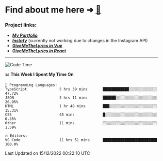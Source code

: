 # Find about me here ➜ [🧑](https://pauabella.dev)

### Project links:
- ***[My Portfolio](https://pauabella.dev)***
- ***[Instafy](https://instafy.me)*** (currently not working due to changes in the Instagram API)
- ***[GiveMeTheLyrics in Vue](https://lyrics.pauabella.dev)***
- ***[GiveMeTheLyrics in React](https://pauabella.dev/GiveMeTheLyrics)***

---
<!--START_SECTION:waka-->
![Code Time](http://img.shields.io/badge/Code%20Time-1%2C727%20hrs%2046%20mins-blue)

📊 **This Week I Spent My Time On** 

```text
💬 Programming Languages: 
TypeScript               5 hrs 39 mins       ████████████░░░░░░░░░░░░░   47.72% 
JSON                     3 hrs 11 mins       ██████░░░░░░░░░░░░░░░░░░░   26.95% 
HTML                     1 hr 48 mins        ███░░░░░░░░░░░░░░░░░░░░░░   15.31% 
CSS                      45 mins             █░░░░░░░░░░░░░░░░░░░░░░░░   6.35% 
Other                    11 mins             ░░░░░░░░░░░░░░░░░░░░░░░░░   1.59%

🔥 Editors: 
VS Code                  11 hrs 51 mins      █████████████████████████   100.0%

```


 Last Updated on 15/12/2022 00:22:10 UTC
<!--END_SECTION:waka-->
